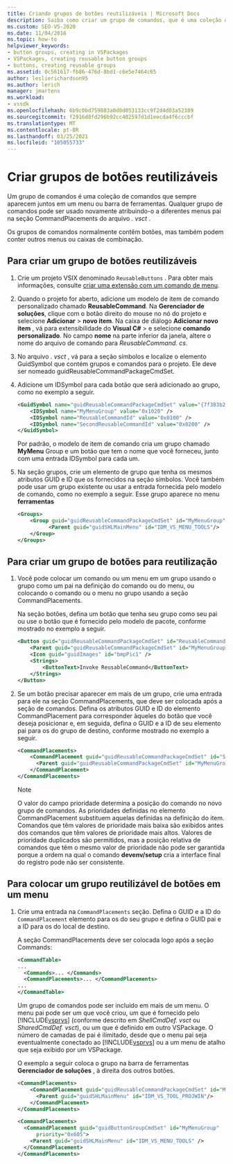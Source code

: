 ```yaml
---
title: Criando grupos de botões reutilizáveis | Microsoft Docs
description: Saiba como criar um grupo de comandos, que é uma coleção de comandos que aparecem juntos em um menu ou barra de ferramentas.
ms.custom: SEO-VS-2020
ms.date: 11/04/2016
ms.topic: how-to
helpviewer_keywords:
- button groups, creating in VSPackages
- VSPackages, creating reusable button groups
- buttons, creating reusable groups
ms.assetid: 0c561617-fb86-476d-8bd1-c6e5e7464c65
author: leslierichardson95
ms.author: lerich
manager: jmartens
ms.workload:
- vssdk
ms.openlocfilehash: 6b9c0bd759083a0d0d053133cc9f2d4d03a52389
ms.sourcegitcommit: f2916d8fd296b92cc402597d1d1eecda4f6cccbf
ms.translationtype: MT
ms.contentlocale: pt-BR
ms.lasthandoff: 03/25/2021
ms.locfileid: "105055733"
---
```

# <a name="create-reusable-groups-of-buttons"></a>Criar grupos de botões reutilizáveis
Um grupo de comandos é uma coleção de comandos que sempre aparecem juntos em um menu ou barra de ferramentas. Qualquer grupo de comandos pode ser usado novamente atribuindo-o a diferentes menus pai na seção CommandPlacements do arquivo *. vsct* .

 Os grupos de comandos normalmente contêm botões, mas também podem conter outros menus ou caixas de combinação.

## <a name="to-create-a-reusable-group-of-buttons"></a>Para criar um grupo de botões reutilizáveis

1. Crie um projeto VSIX denominado `ReusableButtons` . Para obter mais informações, consulte [criar uma extensão com um comando de menu](../extensibility/creating-an-extension-with-a-menu-command.md).

2. Quando o projeto for aberto, adicione um modelo de item de comando personalizado chamado **ReusableCommand**. Na **Gerenciador de soluções**, clique com o botão direito do mouse no nó do projeto e selecione **Adicionar**  >  **novo item**. Na caixa de diálogo **Adicionar novo item** , vá para extensibilidade do **Visual C#**  >   e selecione **comando personalizado**. No campo **nome** na parte inferior da janela, altere o nome do arquivo de comando para *ReusableCommand. cs*.

3. No arquivo *. vsct* , vá para a seção símbolos e localize o elemento GuidSymbol que contém grupos e comandos para o projeto. Ele deve ser nomeado guidReusableCommandPackageCmdSet.

4. Adicione um IDSymbol para cada botão que será adicionado ao grupo, como no exemplo a seguir.

    ```xml
    <GuidSymbol name="guidReusableCommandPackageCmdSet" value="{7f383b2a-c6b9-4c1d-b4b8-a26dc5b60ca1}">
        <IDSymbol name="MyMenuGroup" value="0x1020" />
        <IDSymbol name="ReusableCommandId" value="0x0100" />
        <IDSymbol name="SecondReusableCommandId" value="0x0200" />
    </GuidSymbol>
    ```

     Por padrão, o modelo de item de comando cria um grupo chamado **MyMenu** Group e um botão que tem o nome que você forneceu, junto com uma entrada IDSymbol para cada um.

5. Na seção grupos, crie um elemento de grupo que tenha os mesmos atributos GUID e ID que os fornecidos na seção símbolos. Você também pode usar um grupo existente ou usar a entrada fornecida pelo modelo de comando, como no exemplo a seguir. Esse grupo aparece no menu **ferramentas**

    ```xml
    <Groups>
        <Group guid="guidReusableCommandPackageCmdSet" id="MyMenuGroup" priority="0x0600">
              <Parent guid="guidSHLMainMenu" id="IDM_VS_MENU_TOOLS"/>
        </Group>
    </Groups>
    ```

## <a name="to-create-a-group-of-buttons-for-reuse"></a>Para criar um grupo de botões para reutilização

1. Você pode colocar um comando ou um menu em um grupo usando o grupo como um pai na definição do comando ou do menu, ou colocando o comando ou o menu no grupo usando a seção CommandPlacements.

     Na seção botões, defina um botão que tenha seu grupo como seu pai ou use o botão que é fornecido pelo modelo de pacote, conforme mostrado no exemplo a seguir.

    ```xml
    <Button guid="guidReusableCommandPackageCmdSet" id="ReusableCommandId" priority="0x0100" type="Button">
        <Parent guid="guidReusableCommandPackageCmdSet" id="MyMenuGroup" />
        <Icon guid="guidImages" id="bmpPic1" />
        <Strings>
            <ButtonText>Invoke ReusableCommand</ButtonText>
        </Strings>
    </Button>
    ```

2. Se um botão precisar aparecer em mais de um grupo, crie uma entrada para ele na seção CommandPlacements, que deve ser colocada após a seção de comandos. Defina os atributos GUID e ID do elemento CommandPlacement para corresponder àqueles do botão que você deseja posicionar e, em seguida, defina o GUID e a ID de seu elemento pai para os do grupo de destino, conforme mostrado no exemplo a seguir.

    ```xml
    <CommandPlacements>
        <CommandPlacement guid="guidReusableCommandPackageCmdSet" id="SecondReusableCommandId" priority="0x105">
          <Parent guid="guidReusableCommandPackageCmdSet" id="MyMenuGroup" />
        </CommandPlacement>
    </CommandPlacements>
    ```

    > [!NOTE]
    > O valor do campo prioridade determina a posição do comando no novo grupo de comandos. As prioridades definidas no elemento CommandPlacement substituem aquelas definidas na definição do item. Comandos que têm valores de prioridade mais baixa são exibidos antes dos comandos que têm valores de prioridade mais altos. Valores de prioridade duplicados são permitidos, mas a posição relativa de comandos que têm o mesmo valor de prioridade não pode ser garantida porque a ordem na qual o comando **devenv/setup** cria a interface final do registro pode não ser consistente.

## <a name="to-put-a-reusable-group-of-buttons-on-a-menu"></a>Para colocar um grupo reutilizável de botões em um menu

1. Crie uma entrada na `CommandPlacements` seção. Defina o GUID e a ID do `CommandPlacement` elemento para os do seu grupo e defina o GUID pai e a ID para os do local de destino.

    A seção CommandPlacements deve ser colocada logo após a seção Commands:

   ```xml
   <CommandTable>
   ...
     <Commands>... </Commands>
     <CommandPlacements>... </CommandPlacements>
   ...
   </CommandTable>
   ```

    Um grupo de comandos pode ser incluído em mais de um menu. O menu pai pode ser um que você criou, um que é fornecido pelo [!INCLUDE[vsprvs](../code-quality/includes/vsprvs_md.md)] (conforme descrito em *ShellCmdDef. vsct* ou *SharedCmdDef. vsct*), ou um que é definido em outro VSPackage. O número de camadas de pai é ilimitado, desde que o menu pai seja eventualmente conectado ao [!INCLUDE[vsprvs](../code-quality/includes/vsprvs_md.md)] ou a um menu de atalho que seja exibido por um VSPackage.

    O exemplo a seguir coloca o grupo na barra de ferramentas **Gerenciador de soluções** , à direita dos outros botões.

   ```xml
   <CommandPlacements>
       <CommandPlacement guid="guidReusableCommandPackageCmdSet" id="MyMenuGroup" priority="0xF00">
         <Parent guid="guidSHLMainMenu" id="IDM_VS_TOOL_PROJWIN"/>
       </CommandPlacement>
   </CommandPlacements>
   ```

   ```xml
   <CommandPlacements>
     <CommandPlacement guid="guidButtonGroupCmdSet" id="MyMenuGroup"
         priority="0x605">
       <Parent guid="guidSHLMainMenu" id="IDM_VS_MENU_TOOLS" />
     </CommandPlacement>
   </CommandPlacements>

   ```
